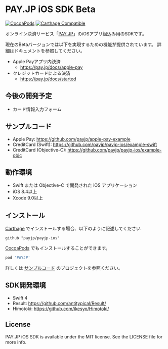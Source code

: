 # PAY.JP iOS SDK Beta
[![CocoaPods](https://img.shields.io/cocoapods/v/PAYJP.svg)](https://github.com/payjp/payjp-ios)
[![Carthage Compatible](https://img.shields.io/badge/Carthage-compatible-4BC51D.svg?style=flat)](https://github.com/Carthage/Carthage)

オンライン決済サービス「[PAY.JP](https://pay.jp/)」のiOSアプリ組込み用のSDKです。

現在のBetaバージョンでは以下を実現するための機能が提供されています。
詳細はドキュメントを参照してください。

- Apple Payアプリ内決済
  - https://pay.jp/docs/apple-pay
- クレジットカードによる決済
  - https://pay.jp/docs/started

## 今後の開発予定

- カード情報入力フォーム

## サンプルコード

- Apple Pay: https://github.com/payjp/apple-pay-example
- CreditCard (Swift): https://github.com/payjp/payjp-ios/example-swift
- CreditCard (Objective-C): https://github.com/payjp/payjp-ios/example-objc

## 動作環境

- Swift または Objective-C で開発された iOS アプリケーション
- iOS 8.4以上
- Xcode 9.0以上

## インストール

[Carthage](https://github.com/Carthage/Carthage) でインストールする場合、以下のように記述してください
```
github "payjp/payjp-ios"
```

[CocoaPods](http://cocoapods.org) でもインストールすることができます。

```ruby
pod 'PAYJP'
```

詳しくは [サンプルコード](https://github.com/payjp/apple-pay-example) のプロジェクトを参照ください。

## SDK開発環境

- Swift 4
- Result: https://github.com/antitypical/Result/
- Himotoki: https://github.com/ikesyo/Himotoki/

## License

PAY.JP iOS SDK is available under the MIT license. See the LICENSE file for more info.
